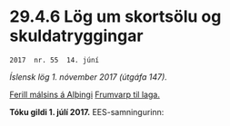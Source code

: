 # 29.4.6 Lög um skortsölu og skuldatryggingar

`2017  nr. 55  14. júní`

_Íslensk lög 1. nóvember 2017 (útgáfa 147)._

[Ferill málsins á Alþingi](https://www.althingi.is/thingstorf/thingmalalistar-eftir-thingum/ferill/?ltg=146&mnr=386)
[Frumvarp til laga.](https://www.althingi.is/altext/146/s/0516.html)

**Tóku gildi 1. júlí 2017.**
EES-samningurinn:

